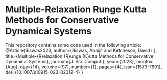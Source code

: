 # Multiple-Relaxation Runge Kutta Methods for Conservative Dynamical Systems

This repository contains some code used in the following article:
@Article{Biswas2023,
author={Biswas, Abhijit
and Ketcheson, David I.},
title={Multiple-{R}elaxation {R}unge {K}utta Methods for Conservative Dynamical Systems},
journal={J. Sci. Comput.},
year={2023},
month={Aug},
day={14},
volume={97},
number={1},
pages={4},
issn={1573-7691},
doi={10.1007/s10915-023-02312-4}
}

